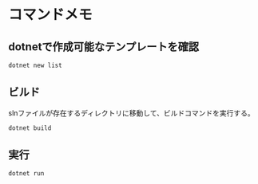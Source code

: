 # コマンドメモ

## dotnetで作成可能なテンプレートを確認

```powershell
dotnet new list
```

## ビルド

slnファイルが存在するディレクトリに移動して、ビルドコマンドを実行する。  

```powershell
dotnet build
```

## 実行

```powershell
dotnet run
```
